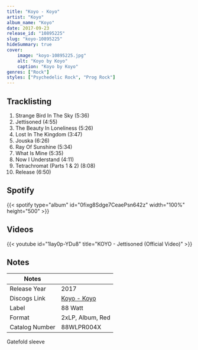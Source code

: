 ```yaml
---
title: "Koyo - Koyo"
artist: "Koyo"
album_name: "Koyo"
date: 2017-09-23
release_id: "10895225"
slug: "koyo-10895225"
hideSummary: true
cover:
    image: "koyo-10895225.jpg"
    alt: "Koyo by Koyo"
    caption: "Koyo by Koyo"
genres: ["Rock"]
styles: ["Psychedelic Rock", "Prog Rock"]
---
```

## Tracklisting
1. Strange Bird In The Sky (5:36)
2. Jettisoned (4:55)
3. The Beauty In Loneliness (5:26)
4. Lost In The Kingdom (3:47)
5. Jouska (6:26)
6. Ray Of Sunshine (5:34)
7. What Is Mine (5:35)
8. Now I Understand (4:11)
9. Tetrachromat (Parts 1 & 2) (8:08)
10. Release (6:50)
## Spotify
{{< spotify type="album" id="0fixg8Sdge7CeaePsn642z" width="100%" height="500" >}}

## Videos
{{< youtube id="1lay0p-YDu8" title="KOYO - Jettisoned (Official Video)" >}}

## Notes
| Notes          |             |
| ---------------| ----------- |
| Release Year   | 2017 |
| Discogs Link   | [Koyo - Koyo](https://www.discogs.com/release/10895225-Koyo-Koyo) |
| Label          | 88 Watt |
| Format         | 2xLP, Album, Red |
| Catalog Number | 88WLPR004X |

Gatefold sleeve
